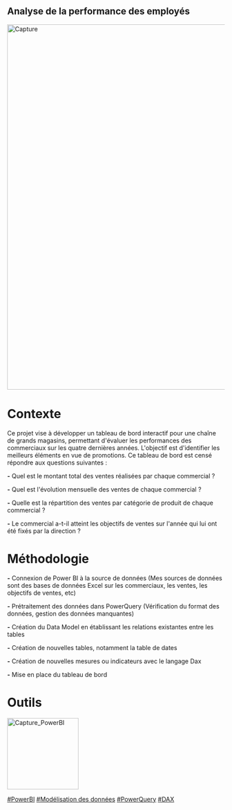 
## Analyse de la performance des employés  

<img width="844" alt="Capture" src="https://github.com/user-attachments/assets/fdb46b91-6000-48d8-9028-58f765be9558" />


# Contexte

Ce projet vise à développer un tableau de bord interactif pour une chaîne de grands magasins, permettant d'évaluer les performances des commerciaux sur les quatre dernières années. L'objectif est d'identifier les meilleurs éléments en vue de promotions. Ce tableau de bord est censé répondre aux questions suivantes :

**-** Quel est le montant total des ventes réalisées par chaque commercial ?  

**-** Quel est l'évolution mensuelle des ventes de chaque commercial ? 

**-** Quelle est la répartition des ventes par catégorie de produit de chaque commercial ?

**-** Le commercial a-t-il atteint les objectifs de ventes sur l'année qui lui ont été fixés par la direction ?


# Méthodologie

**-** Connexion de Power BI à la source de données (Mes sources de données sont des bases de données Excel sur les commerciaux, les ventes, les objectifs de ventes, etc)

**-** Prétraitement des données dans PowerQuery (Vérification du format des données, gestion des données manquantes)

**-** Création du Data Model en établissant les relations existantes entre les tables

**-** Création de nouvelles tables, notamment la table de dates 

**-** Création de nouvelles mesures ou indicateurs avec le langage Dax

**-** Mise en place du tableau de bord


# Outils

<img width="165" alt="Capture_PowerBI" src="https://github.com/user-attachments/assets/b6a69381-c3a9-4ea0-bada-bb922a388b48">



<a href="#">#PowerBI</a>
<a href="#">#Modélisation des données</a>
<a href="#">#PowerQuery</a>
<a href="#"> #DAX </a>




